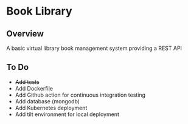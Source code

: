 # Book Library

## Overview
A basic virtual library book management system providing a REST API

## To Do
- ~~Add tests~~
- Add Dockerfile
- Add Github action for continuous integration testing
- Add database (mongodb)
- Add Kubernetes deployment
- Add tilt environment for local deployment
